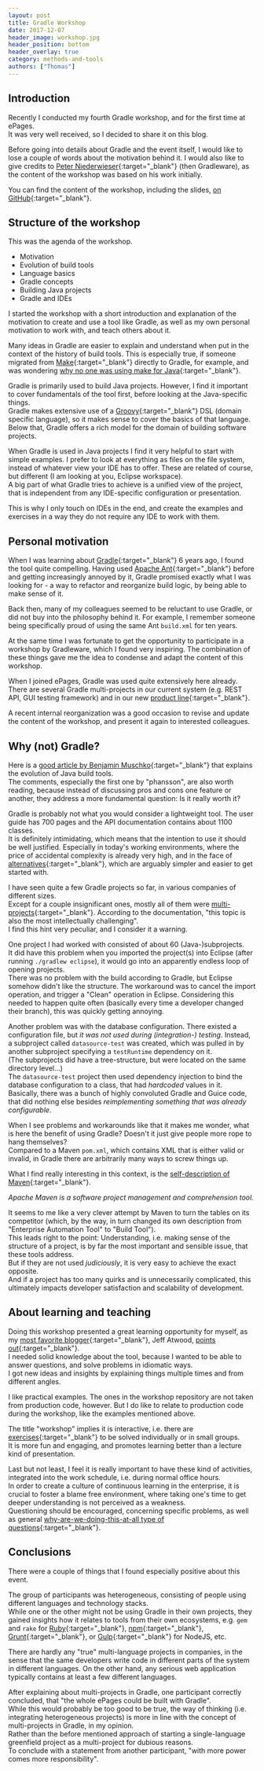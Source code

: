 ```yaml
---
layout: post
title: Gradle Workshop
date: 2017-12-07
header_image: workshop.jpg
header_position: bottom
header_overlay: true
category: methods-and-tools
authors: ["Thomas"]
---
```


## Introduction

Recently I conducted my fourth Gradle workshop, and for the first time at ePages.<br>
It was very well received, so I decided to share it on this blog.

Before going into details about Gradle and the event itself, I would like to lose
a couple of words about the motivation behind it.
I would also like to give credits to [Peter Niederwieser](https://at.linkedin.com/in/pniederw/de){:target="_blank"}
(then Gradleware), as the content of the workshop was based on his work initially.

You can find the content of the workshop, including the slides, [on GitHub](https://github.com/thokari/gradle-workshop){:target="_blank"}.

## Structure of the workshop

This was the agenda of the workshop.

- Motivation
- Evolution of build tools
- Language basics
- Gradle concepts
- Building Java projects
- Gradle and IDEs

I started the workshop with a short introduction and explanation of the motivation to
create and use a tool like Gradle, as well as my own personal motivation to work
with, and teach others about it.

Many ideas in Gradle are easier to explain and understand when put in the context
of the history of build tools.
This is especially true, if someone migrated from
[Make](https://www.gnu.org/software/make/){:target="_blank"} directly to Gradle, for example, and was
wondering [why no one was using make for Java](https://stackoverflow.com/questions/2209827/why-is-no-one-using-make-for-java){:target="_blank"}.

Gradle is primarily used to build Java projects.
However, I find it important to cover fundamentals of the tool first, before looking
at the Java-specific things.<br>
Gradle makes extensive use of a [Groovy](http://groovy-lang.org/){:target="_blank"} DSL (domain specific
language), so it makes sense to cover the basics of that language.<br>
Below that, Gradle offers a rich model for the domain of building software projects.

When Gradle is used in Java projects I find it very helpful to start with simple
examples. I prefer to look at everything as files on the file system, instead of
whatever view your IDE has to offer.
These are related of course, but different (I am looking at you, Eclipse workspace).<br>
A big part of what Gradle tries to achieve is a unified view of the project, that
is independent from any IDE-specific configuration or presentation.

This is why I only touch on IDEs in the end, and create the examples and exercises
in a way they do not require any IDE to work with them.

## Personal motivation

When I was learning about [Gradle](https://gradle.org/){:target="_blank"} 6 years ago, I found the
tool quite compelling.
Having used [Apache Ant](http://ant.apache.org/){:target="_blank"} before and
getting increasingly annoyed by it, Gradle promised exactly what I was looking for -
a way to refactor and reorganize build logic, by being able to make sense of it.

Back then, many of my colleagues seemed to be reluctant to use Gradle, or did not
buy into the philosophy behind it.
For example, I remember someone being specifically proud of using the same Ant `build.xml`
for ten years.

At the same time I was fortunate to get the opportunity to participate in a workshop
by Gradleware, which I found very inspiring.
The combination of these things gave me the idea to condense and adapt the content of this workshop.

When I joined ePages, Gradle was used quite extensively here already.
There are several Gradle multi-projects in our current system (e.g. REST API, GUI testing
framework) and in our new [product line](https://signup.beyondshop.cloud/){:target="_blank"}.

A recent internal reorganization was a good occasion to revise and update the content of the workshop, and present it again to interested colleagues.

## Why (not) Gradle?

Here is a [good article by Benjamin Muschko](http://www.drdobbs.com/jvm/why-build-your-java-projects-with-gradle/240168608){:target="_blank"}
that explains the evolution of Java build tools.<br>
The comments, especially the first one by "phansson", are also worth reading, because instead of discussing pros and cons one feature or another, they address a more fundamental question: Is it really worth it?

Gradle is probably not what you would consider a lightweight tool.
The user guide
has 700 pages and the API documentation contains about 1100 classes.<br>
It is definitely intimidating, which means that the intention to use it should be well justified. Especially in today's working environments, where the price of accidental complexity is already very high, and in the face of [alternatives](https://maven.apache.org/guides/index.html){:target="_blank"}, which are arguably simpler and easier to get started with.

I have seen quite a few Gradle projects so far, in various companies of different sizes.<br>
Except for a couple insignificant ones, mostly all of them were [multi-projects](https://docs.gradle.org/current/userguide/multi_project_builds.html){:target="_blank"}.
According to the documentation, "this topic is also the most intellectually challenging".<br>
I find this hint very peculiar, and I consider it a warning.

One project I had worked with consisted of about 60 (Java-)subprojects.<br>
It did have this problem when you imported the project(s) into Eclipse (after running
`./gradlew eclipse`), it would go into an apparently endless loop of opening projects.<br>
There was no problem with the build according to Gradle, but Eclipse somehow didn't like the structure.
The workaround was to cancel the import operation, and trigger a "Clean" operation in Eclipse.
Considering this needed to happen quite often (basically every time a developer
changed their branch), this was quickly getting annoying.<br>

Another problem was with the database configuration.
There existed a configuration
file, but *it was not used during (integration-) testing*.
Instead, a subproject
called `datasource-test` was created, which was pulled in by another subproject
specifying a `testRuntime` dependency on it.<br>
(The subprojects did have a tree-structure, but were located on the same directory
level...)<br>
The `datasource-test` project then used dependency injection to bind the database
configuration to a class, that had *hardcoded* values in it.<br>
Basically, there was a bunch of highly convoluted Gradle and Guice code, that did nothing else besides *reimplementing something that was already configurable*.<br>

When I see problems and workarounds like that it makes me wonder, what is here the benefit of using Gradle? Doesn't it just give people more rope to hang themselves?<br>
Compared to a Maven `pom.xml`, which contains XML that is either valid or invalid, in Gradle there are arbitrarily many ways to screw things up.

What I find really interesting in this context, is the [self-description of Maven](https://maven.apache.org/){:target="_blank"}.

*Apache Maven is a software project management and comprehension tool.*

It seems to me like a very clever attempt by Maven to turn the tables on its competitor
(which, by the way, in turn changed its own description from "Enterprise Automation Tool"
to "Build Tool").<br>
This leads right to the point: Understanding, i.e. making sense of the structure of a project, is by far the most important and sensible issue, that these tools address.<br>
But if they are not used *judiciously*, it is very easy to achieve the exact opposite.<br>
And if a project has too many quirks and is unnecessarily complicated, this ultimately impacts developer satisfaction and scalability of development.<br>

## About learning and teaching

Doing this workshop presented a great learning opportunity for myself, as my [most favorite blogger](https://blog.codinghorror.com/the-best-code-is-no-code-at-all/){:target="_blank"}, Jeff Atwood, [points out](http://startupquote.com/post/2163563107){:target="_blank"}.<br>
I needed solid knowledge about the tool, because I wanted to be able to answer questions, and solve problems in idiomatic ways.<br>
I got new ideas and insights by explaining things multiple times and from different angles.

I like practical examples. The ones in the workshop repository are not taken from production code, however. But I do like to relate to production code during the workshop, like the examples mentioned above.<br>

The title "workshop" implies it is interactive, i.e. there are [exercises](https://github.com/thokari/gradle-workshop/tree/master/sessions){:target="_blank"}
to be solved individually or in small groups.<br>
It is more fun and engaging, and promotes learning better than a lecture kind of presentation.

Last but not least, I feel it is really important to have these kind of activities, integrated into the work schedule, i.e. during normal office hours.<br>
In order to create a culture of continuous learning in the enterprise, it is crucial to foster a blame free environment, where taking one's time to get deeper understanding is not perceived as a weakness.<br>
Questioning should be encouraged, concerning specific problems, as well as general [why-are-we-doing-this-at-all type of questions](http://amorebeautifulquestion.com/){:target="_blank"}.

## Conclusions

There were a couple of things that I found especially positive about this event.

The group of participants was heterogeneous, consisting of people using different languages and technology stacks.<br>
While one or the other might not be using Gradle in their own projects, they gained insights how it relates to tools from their own ecosystems, e.g. `gem` and `rake` for [Ruby](http://rubyonrails.org/){:target="_blank"}, [npm](https://www.npmjs.com/){:target="_blank"}, [Grunt](https://gruntjs.com/){:target="_blank"}, or [Gulp](https://gulpjs.com/){:target="_blank"} for NodeJS, etc.<br>

There are hardly any "true" multi-language projects in companies, in the sense that the same developers write code in different parts of the system in different languages.
On the other hand, any serious web application typically contains at least a few different languages.

After explaining about multi-projects in Gradle, one participant correctly concluded, that "the whole ePages could be built with Gradle".<br>
While this would probably be too good to be true, the way of thinking (i.e. integrating heterogeneous projects) is more in line with the concept of multi-projects in Gradle, in my opinion.<br>
Rather than the before mentioned approach of starting a single-language greenfield project as a multi-project for dubious reasons.<br>
To conclude with a statement from another participant, "with more power comes more responsibility".
